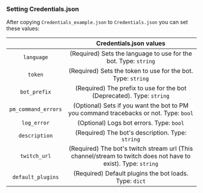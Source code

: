 ### Setting Credentials.json

After copying ``Credentials_example.json`` to ``Credentials.json`` you can set these values:

|   	| Credentials.json values	|
|:------:	|:-:	|
| ``language``	| (Required) Sets the language to use for the bot. Type: ``string``	|
| ``token``	| (Required) Sets the token to use for the bot. Type: ``string``	|
| ``bot_prefix``	| (Required) The prefix to use for the bot (Deprecated). Type: ``string``	|
| ``pm_command_errors``	| (Optional) Sets if you want the bot to PM you command tracebacks or not. Type: ``bool``	|
| ``log_error``	| (Optional) Logs bot errors. Type: ``bool``	|
| ``description``	| (Required) The bot's description. Type: ``string``	|
| ``twitch_url``	| (Required) The bot's twitch stream url (This channel/stream to twitch does not have to exist). Type: ``string``	|
| ``default_plugins``	| (Required) Default plugins the bot loads. Type: ``dict``	|

